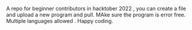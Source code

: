 A repo for beginner contributors in hacktober 2022 , you can create a file and upload a new program and pull. MAke sure the program is error free. Multiple languages allowed .
Happy coding.
